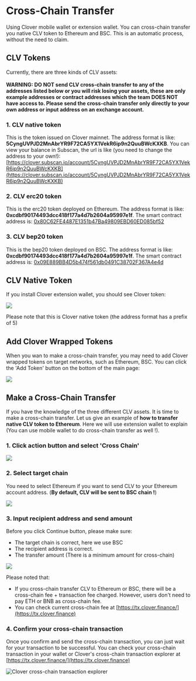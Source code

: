 # Cross-Chain Transfer

Using Clover mobile wallet or extension wallet. You can cross-chain transfer you native CLV token to Ethereum and BSC. This is an automatic process, without the need to claim.

## CLV Tokens

Currently, there are three kinds of CLV assets:\
\
**WARNING: DO NOT send CLV cross-chain transfer to any of the addresses listed below or you will risk losing your assets, these are only example addresses or contract addresses which the team DOES NOT have access to. Please send the cross-chain transfer only directly to your own address or input address on an exchange account.**&#x20;

### 1. CLV native token

This is the token issued on Clover mainnet. The address format is like: **5CyngUVPJD2MnAbrYR9F72CA5YX1VekR6ip9n2QuuBWcKXKB**. You can view your balance in Subscan,  the url is like (you need to change the address to your own!):  [https://clover.subscan.io/account/5CyngUVPJD2MnAbrYR9F72CA5YX1VekR6ip9n2QuuBWcKXKB](https://clover.subscan.io/account/5CyngUVPJD2MnAbrYR9F72CA5YX1VekR6ip9n2QuuBWcKXKB)

### 2. CLV erc20 token

This is the erc20 token deployed on Ethereum. The address format is like: **0xcdbf90174493dcc418f177a4d7b2604a95997e1f**. The smart contract address is: [0x80C62FE4487E1351b47Ba49809EBD60ED085bf52](https://etherscan.io/address/0x80C62FE4487E1351b47Ba49809EBD60ED085bf52)

### 3. CLV bep20 token

This is the bep20 token deployed on BSC. The address format is like: **0xcdbf90174493dcc418f177a4d7b2604a95997e1f**. The smart contract address is: [0x09E889BB4D5b474f561db0491C38702F367A4e4d](https://bscscan.com/address/0x09E889BB4D5b474f561db0491C38702F367A4e4d)

## CLV Native Token

If you install Clover extension wallet, you should see Clover token:

![](<../../.gitbook/assets/image (91).png>)

Please note that this is Clover native token (the address format has a prefix of 5)

## Add Clover Wrapped Tokens

When you wan to make a cross-chain transfer, you may need to add Clover wrapped tokens on target networks, such as Ethereum, BSC. You can click the 'Add Token' button on the bottom of the main page:

![](<../../.gitbook/assets/image (96).png>)

## Make a Cross-Chain Transfer

If you have the knowledge of the three different CLV assets. It is time to make a cross-chain transfer. Let us give an example of **how to transfer native CLV token to Ethereum**. Here we will use extension wallet to explain (You can use mobile wallet to do cross-chain transfer as well !).

### 1. Click action button and select 'Cross Chain'

![](<../../.gitbook/assets/image (101).png>)

### 2. Select target chain

You need to select Ethereum if you want to send CLV to your Ethereum account address. (**By default, CLV will be sent to BSC chain !**)

![](<../../.gitbook/assets/image (103).png>)

### 3. Input recipient address and send amount

Before you click Continue button, please make sure:

* The target chain is correct,  here we use BSC
* The recipient address is correct.
* The transfer amount (There is a minimum amount for cross-chain)

![](<../../.gitbook/assets/image (104).png>)

Please noted that:&#x20;

* If you cross-chain transfer CLV to Ethereum or BSC, there will be a cross-chain fee + transaction fee charged.  However, users don't need to pay ETH or BNB as cross-chain fee.
* You can check current cross-chain fee at [https://tx.clover.finance/](https://tx.clover.finance)

### 4. Confirm your cross-chain transaction

Once you confirm and send the cross-chain transaction, you can just wait for your transaction to be successful. You can check your cross-chain transaction in your wallet or Clover's cross-chain transaction explorer at [https://tx.clover.finance/](https://tx.clover.finance)

![Clover cross-chain transaction explorer](<../../.gitbook/assets/image (83).png>)
